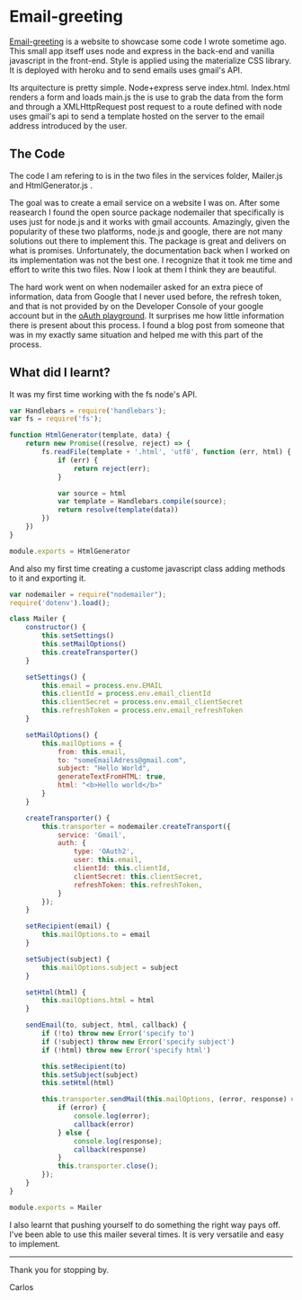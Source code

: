# Email-greeting

[Email-greeting](https://email-greeting.herokuapp.com/) is a website to showcase some code I wrote sometime ago. This small app itseff uses node and express in the back-end and vanilla javascript in the front-end. Style is applied using the materialize CSS library. It is deployed with heroku and to send emails uses gmail's API.

Its arquitecture is pretty simple. Node+express serve index.html. Index.html renders a form and loads main.js the is use to grab the data from the form and through a XMLHttpRequest post request to a route defined with node uses gmail's api to send a template hosted on the server to the email address introduced by the user.



## The Code

The code I am refering to is in the two files in the services folder, Mailer.js and HtmlGenerator.js .

The goal was to create a email service on a website I was on. After some reasearch I found the open source package nodemailer that specifically is uses just for node.js and it works with gmail accounts. Amazingly, given the popularity of these two platforms, node.js and google, there are not many solutions out there to implement this. The package is great and delivers on what is promises. Unfortunately,  the documentation back when I worked on its implementation was not the best one. I recognize that it took me time and effort to write this two files. Now I look at them I think they are beautiful.

The hard work went on when nodemailer asked for an extra piece of information, data from Google that I never used before, the refresh token, and that is not provided by on the Developer Console of your google account but in the [oAuth playground](https://developers.google.com/oauthplayground). It surprises me how little information there is present about this process. I found a blog post from someone that was in my exactly same situation and helped me with this part of the process.



## What did I learnt?

It was my first time working with the fs node's API.

```javascript
var Handlebars = require('handlebars');
var fs = require('fs');

function HtmlGenerator(template, data) {
	return new Promise((resolve, reject) => {
		fs.readFile(template + '.html', 'utf8', function (err, html) {
			if (err) {
				return reject(err);
			}

			var source = html
			var template = Handlebars.compile(source);
			return resolve(template(data))
		})
	})
}

module.exports = HtmlGenerator
```

And also my first time creating a custome javascript class adding methods to it and exporting it.

```javascript
var nodemailer = require("nodemailer");
require('dotenv').load();

class Mailer {
	constructor() {
		this.setSettings()
		this.setMailOptions()
		this.createTransporter()
	}

	setSettings() {
		this.email = process.env.EMAIL
		this.clientId = process.env.email_clientId
		this.clientSecret = process.env.email_clientSecret
		this.refreshToken = process.env.email_refreshToken
	}

	setMailOptions() {
		this.mailOptions = {
			from: this.email,
			to: "someEmailAdress@gmail.com",
			subject: "Hello World",
			generateTextFromHTML: true,
			html: "<b>Hello world</b>"
		}
	}

	createTransporter() {
		this.transporter = nodemailer.createTransport({
			service: 'Gmail',
			auth: {
				type: 'OAuth2',
				user: this.email,
				clientId: this.clientId,
				clientSecret: this.clientSecret,
				refreshToken: this.refreshToken,
			}
		});
	}

	setRecipient(email) {
		this.mailOptions.to = email
	}

	setSubject(subject) {
		this.mailOptions.subject = subject
	}

	setHtml(html) {
		this.mailOptions.html = html
	}

	sendEmail(to, subject, html, callback) {
		if (!to) throw new Error('specify to')
		if (!subject) throw new Error('specify subject')
		if (!html) throw new Error('specify html')

		this.setRecipient(to)
		this.setSubject(subject)
		this.setHtml(html)

		this.transporter.sendMail(this.mailOptions, (error, response) => {
			if (error) {
				console.log(error);
				callback(error)
			} else {
				console.log(response);
				callback(response)
			}
			this.transporter.close();
		});
	}
}

module.exports = Mailer
```

I also learnt that pushing yourself to do something the right way pays off. I've been able to use this mailer several times. It is very versatile and easy to implement.



------

Thank you for stopping by.

Carlos
